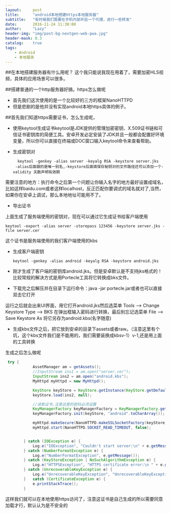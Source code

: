 ```yaml
---
layout:     post
title:      "android本地搭建Https本地服务器"
subtitle:   "有时候我们需要在手机内部开启一个代理，进行一些转发"
date:       2016-11-24 11:30:00
author:     "Lazy"
header-img: "img/post-bg-nextgen-web-pwa.jpg"
header-mask: 0.3
catalog:    true
tags:
    - Android
    - 本地服务
---
```









##在本地搭建服务器有什么用呢？
     这个我只能说我现在用着了，需要加密HLS视频，具体的应用场景可以很多。



##搭建普通的一个http服务器好搞，https怎么做呢
- 首先我们这次使用的是一个比较好的三方的框架NanoHTTPD
- 但是悲剧的是他并没有实现android本地https具体的例子。



##首先我们知道https需要证书，怎么生成呢，

- 使用keytool生成证书keytool是JDK提供的管理加密密钥、X.509证书链和可信证书密钥库的简便工具。安卓开发必定安装了JDK并且一般都会配置好环境变量，所以你可以直接在终端或DOC窗口输入keytool命令来查看帮助。

- 生成密钥对

        keytool -genkey -alias server -keyalg RSA -keystore server.jks
       -alias后面跟的是唯一别名,-keystore后面填保存秘钥对的文件路径还可以添加一个-validity 天数声明有效期


需要注意的地方：执行命令之后第一个问题让你输入名字的地方最好设置成域名，比如这样baidu.com或者这样localhost，反正匹配你要调式的域名就对了,当然，如果你在安卓上调试，那么本地地址可能用不了。



- 导出证书

 上面生成了服务端使用的密钥对，现在可以通过它生成证书给客户端使用


    keytool -export -alias server -storepass 123456 -keystore server.jks -file server.cer



这个证书是服务端使用的我们客户端使用的kbs


- 生成客户端密钥


      keytool -genkey -alias android -keyalg RSA -keystore android.jks


- 刚才生成了客户端的密钥库android.jks。但是安卓默认是不支持jks格式的！比较常规的解决方式是用Portecle工具将它转换成bks文件。

- 下载完之后解压并在目录下运行命令：java -jar portecle.jar或者也可以直接双击它打开

运行之后就会出来UI界面，用它打开android.jks然后选菜单 Tools –> Change Keystore Type –> BKS 在弹出框输入密码进行转换，最后别忘记选菜单 File –> Save Keystore As 将它另存为android.kbs(名字随意)


- 生成kbs文件之后，把它放到安卓的目录下assets或者raw。（注意这里有个坑，这个kbs文件我们是不能用的，我们需要装换成kbsv-1）v-1,还是用上面的工具转换


生成之后怎么做呢


```java
 try {
            AssetManager am = getAssets();
            //InputStream ins1 = am.open("server.cer");
            InputStream ins2 = am.open("android.kbs");
            MyHttpd myHttpd = new MyHttpd();

            KeyStore keyStore = KeyStore.getInstance(KeyStore.getDefaultType());
            keyStore.load(ins2, null);

            //读取证书,注意这里的密码必须设置
            KeyManagerFactory keyManagerFactory = KeyManagerFactory.getInstance(KeyManagerFactory.getDefaultAlgorithm());
            keyManagerFactory.init(keyStore, "android".toCharArray());

            myHttpd.makeSecure(NanoHTTPD.makeSSLSocketFactory(keyStore, keyManagerFactory), null);
            myHttpd.start(NanoHTTPD.SOCKET_READ_TIMEOUT, false);


        } catch (IOException e) {
            Log.e("IOException", "Couldn't start server:\n" + e.getMessage());
        } catch (NumberFormatException e) {
            Log.e("NumberFormatException", e.getMessage());
        } catch (KeyStoreException | NoSuchAlgorithmException e) {
            Log.e("HTTPSException", "HTTPS certificate error:\n " + e.getMessage());
        } catch (UnrecoverableKeyException e) {
            Log.e("UnrecoverableKeyException", "UnrecoverableKeyException" + e.getMessage());
        }   catch (CertificateException e) {
            e.printStackTrace();
        }

```
这样我们就可以在本地使用https访问了，注意这证书是自己生成的所以需要同意加载才行，默认认为是不安全的
